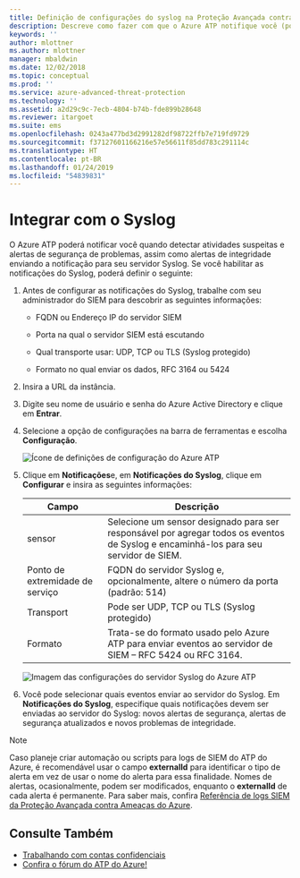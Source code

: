 ```yaml
---
title: Definição de configurações do syslog na Proteção Avançada contra Ameaças do Azure | Microsoft Docs
description: Descreve como fazer com que o Azure ATP notifique você (por email ou pelo encaminhamento de eventos do Azure ATP) quando detectar atividades suspeitas
keywords: ''
author: mlottner
ms.author: mlottner
manager: mbaldwin
ms.date: 12/02/2018
ms.topic: conceptual
ms.prod: ''
ms.service: azure-advanced-threat-protection
ms.technology: ''
ms.assetid: a2d29c9c-7ecb-4804-b74b-fde899b28648
ms.reviewer: itargoet
ms.suite: ems
ms.openlocfilehash: 0243a477bd3d2991282df98722ffb7e719fd9729
ms.sourcegitcommit: f37127601166216e57e56611f85dd783c291114c
ms.translationtype: HT
ms.contentlocale: pt-BR
ms.lasthandoff: 01/24/2019
ms.locfileid: "54839831"
---
```

# <a name="integrate-with-syslog"></a>Integrar com o Syslog

O Azure ATP poderá notificar você quando detectar atividades suspeitas e alertas de segurança de problemas, assim como alertas de integridade enviando a notificação para seu servidor Syslog. Se você habilitar as notificações do Syslog, poderá definir o seguinte:

1. Antes de configurar as notificações do Syslog, trabalhe com seu administrador do SIEM para descobrir as seguintes informações:

   -   FQDN ou Endereço IP do servidor SIEM

   -   Porta na qual o servidor SIEM está escutando

   -   Qual transporte usar: UDP, TCP ou TLS (Syslog protegido)

   -   Formato no qual enviar os dados, RFC 3164 ou 5424

2. Insira a URL da instância.

3. Digite seu nome de usuário e senha do Azure Active Directory e clique em **Entrar**.

4. Selecione a opção de configurações na barra de ferramentas e escolha **Configuração**.

   ![Ícone de definições de configuração do Azure ATP](media/ATP-config-menu.png)

5. Clique em **Notificações**e, em **Notificações do Syslog**, clique em **Configurar** e insira as seguintes informações:

   |Campo|Descrição|
   |---------|---------------|
   |sensor|Selecione um sensor designado para ser responsável por agregar todos os eventos de Syslog e encaminhá-los para seu servidor de SIEM.|
   |Ponto de extremidade de serviço|FQDN do servidor Syslog e, opcionalmente, altere o número da porta (padrão: 514)|
   |Transport|Pode ser UDP, TCP ou TLS (Syslog protegido)|
   |Formato|Trata-se do formato usado pelo Azure ATP para enviar eventos ao servidor de SIEM – RFC 5424 ou RFC 3164.|

   ![Imagem das configurações do servidor Syslog do Azure ATP](media/atp-syslog.png)

6. Você pode selecionar quais eventos enviar ao servidor do Syslog. Em **Notificações do Syslog**, especifique quais notificações devem ser enviadas ao servidor do Syslog: novos alertas de segurança, alertas de segurança atualizados e novos problemas de integridade.

> [!NOTE]
> Caso planeje criar automação ou scripts para logs de SIEM do ATP do Azure, é recomendável usar o campo **externalId** para identificar o tipo de alerta em vez de usar o nome do alerta para essa finalidade. Nomes de alertas, ocasionalmente, podem ser modificados, enquanto o **externalId** de cada alerta é permanente. Para saber mais, confira [Referência de logs SIEM da Proteção Avançada contra Ameaças do Azure](cef-format-sa.md). 


## <a name="see-also"></a>Consulte Também

- [Trabalhando com contas confidenciais](sensitive-accounts.md)
- [Confira o fórum do ATP do Azure!](https://aka.ms/azureatpcommunity)